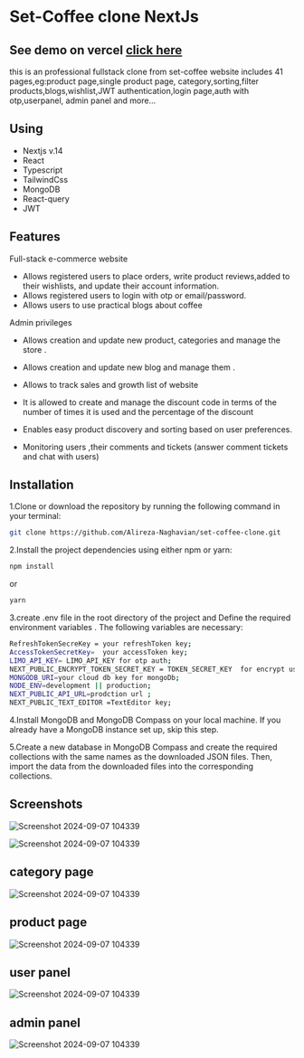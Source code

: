 # Set-Coffee clone NextJs

## See demo on vercel  [click here](https://set-coffee-clone.vercel.app/)

this is an professional fullstack clone from set-coffee website
includes 41 pages,eg:product page,single product page,
category,sorting,filter products,blogs,wishlist,JWT authentication,login page,auth with otp,userpanel,
admin panel and more...


## Using



- Nextjs v.14
- React
- Typescript
- TailwindCss
- MongoDB
- React-query
- JWT

## Features
Full-stack e-commerce website
- Allows registered users to place orders, write    product reviews,added to their wishlists, and update their account information.
- Allows registered users to login with otp or email/password.
- Allows users to use practical blogs about coffee


Admin privileges

- Allows creation and update new product, categories and manage the store .

- Allows creation and update new blog and manage them .

- Allows to track sales and growth list of website

- It is allowed to create and manage the discount code in terms of the number of times it is used and the percentage of the discount

- Enables easy product discovery and sorting based on user preferences.

- Monitoring users ,their comments and tickets (answer comment tickets and chat with users)


## Installation

1.Clone or download the repository by running the following command in your terminal:

```bash
git clone https://github.com/Alireza-Naghavian/set-coffee-clone.git
```
2.Install the project dependencies using either npm or yarn:

```bash
npm install
```
or
```bash
yarn
```

3.create .env file in the root directory of the project and Define the required environment variables  . The following variables are necessary:

    
```bash
RefreshTokenSecreKey = your refreshToken key;
AccessTokenSecretKey=  your accessToken key;
LIMO_API_KEY= LIMO_API_KEY for otp auth;
NEXT_PUBLIC_ENCRYPT_TOKEN_SECRET_KEY = TOKEN_SECRET_KEY  for encrypt userBasket;
MONGODB_URI=your cloud db key for mongoDb;
NODE_ENV=development || production;
NEXT_PUBLIC_API_URL=prodction url ;
NEXT_PUBLIC_TEXT_EDITOR =TextEditor key;
```


4.Install MongoDB and MongoDB Compass on your local machine. If you already have a MongoDB instance set up, skip this step.


5.Create a new database in MongoDB Compass and create the required collections with the same names as the downloaded JSON files. Then, import the data from the downloaded files into the corresponding collections.

## Screenshots

![Screenshot 2024-09-07 104339](https://github.com/user-attachments/assets/1c32c262-cb59-45ac-a4f0-9b679cf82158)

![Screenshot 2024-09-07 104339](https://github.com/user-attachments/assets/3919fac9-a364-49c5-9d83-365295cafbb1)

<h2>category page</h2>
  
![Screenshot 2024-09-07 104339](https://github.com/user-attachments/assets/b0dce929-17ac-4a52-a75c-de7ded95347d)




<h2>product page</h2>

![Screenshot 2024-09-07 104339](https://github.com/user-attachments/assets/9bccf4cd-122c-4c8b-8c42-20d9e0ebf035)



<h2>user panel</h2>

![Screenshot 2024-09-07 104339](https://github.com/user-attachments/assets/563ed4b4-7927-4ed0-8050-f48698ab69a7)


<h2>admin panel</h2>

![Screenshot 2024-09-07 104339](https://github.com/user-attachments/assets/d9fb77cc-ce72-42bb-bb79-2a094873e902)






